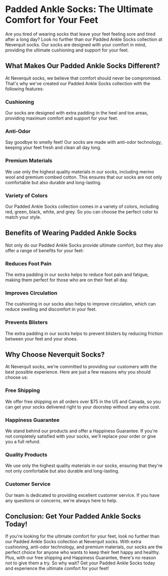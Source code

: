 # Padded Ankle Socks: The Ultimate Comfort for Your Feet

Are you tired of wearing socks that leave your feet feeling sore and tired after a long day? Look no further than our Padded Ankle Socks collection at Neverquit socks. Our socks are designed with your comfort in mind, providing the ultimate cushioning and support for your feet.

## What Makes Our Padded Ankle Socks Different?

At Neverquit socks, we believe that comfort should never be compromised. That's why we've created our Padded Ankle Socks collection with the following features:

### Cushioning

Our socks are designed with extra padding in the heel and toe areas, providing maximum comfort and support for your feet.

### Anti-Odor

Say goodbye to smelly feet! Our socks are made with anti-odor technology, keeping your feet fresh and clean all day long.

### Premium Materials

We use only the highest quality materials in our socks, including merino wool and premium combed cotton. This ensures that our socks are not only comfortable but also durable and long-lasting.

### Variety of Colors

Our Padded Ankle Socks collection comes in a variety of colors, including red, green, black, white, and grey. So you can choose the perfect color to match your style.

## Benefits of Wearing Padded Ankle Socks

Not only do our Padded Ankle Socks provide ultimate comfort, but they also offer a range of benefits for your feet:

### Reduces Foot Pain

The extra padding in our socks helps to reduce foot pain and fatigue, making them perfect for those who are on their feet all day.

### Improves Circulation

The cushioning in our socks also helps to improve circulation, which can reduce swelling and discomfort in your feet.

### Prevents Blisters

The extra padding in our socks helps to prevent blisters by reducing friction between your feet and your shoes.

## Why Choose Neverquit Socks?

At Neverquit socks, we're committed to providing our customers with the best possible experience. Here are just a few reasons why you should choose us:

### Free Shipping

We offer free shipping on all orders over $75 in the US and Canada, so you can get your socks delivered right to your doorstep without any extra cost.

### Happiness Guarantee

We stand behind our products and offer a Happiness Guarantee. If you're not completely satisfied with your socks, we'll replace your order or give you a full refund.

### Quality Products

We use only the highest quality materials in our socks, ensuring that they're not only comfortable but also durable and long-lasting.

### Customer Service

Our team is dedicated to providing excellent customer service. If you have any questions or concerns, we're always here to help.

## Conclusion: Get Your Padded Ankle Socks Today!

If you're looking for the ultimate comfort for your feet, look no further than our Padded Ankle Socks collection at Neverquit socks. With extra cushioning, anti-odor technology, and premium materials, our socks are the perfect choice for anyone who wants to keep their feet happy and healthy. Plus, with our free shipping and Happiness Guarantee, there's no reason not to give them a try. So why wait? Get your Padded Ankle Socks today and experience the ultimate comfort for your feet!